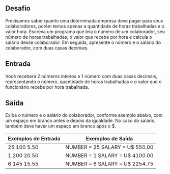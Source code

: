 ## Desafio

Precisamos saber quanto uma determinada empresa deve pagar para seus colaboradores, porém temos apenas a quantidade de horas trabalhadas e o valor hora. Escreva um programa que leia o número de um colaborador, seu número de horas trabalhadas, o valor que recebe por hora e calcula o salário desse colaborador. Em seguida, apresente o número e o salário do colaborador, com duas casas decimais.

## Entrada

Você receberá 2 números inteiros e 1 número com duas casas decimais, representando o número, quantidade de horas trabalhadas e o valor que o funcionário recebe por hora trabalhada.

## Saída

Exiba o número e o salário do colaborador, conforme exemplo abaixo, com um espaço em branco antes e depois da igualdade. No caso do salário, também deve haver um espaço em branco após o $.

 

| Exemplos de Entrada | Exemplos de Saída              |
| ------------------- | ------------------------------ |
| 25 100 5.50         | NUMBER = 25 SALARY = U$ 550.00 |
| 1 200 20.50         | NUMBER = 1 SALARY = U$ 4100.00 |
| 6 145 15.55         | NUMBER = 6 SALARY = U$ 2254.75 |